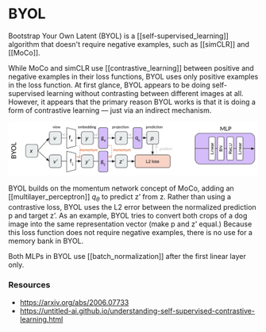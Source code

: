 # BYOL

Bootstrap Your Own Latent (BYOL) is a [[self-supervised_learning]] algorithm that doesn't require negative examples, such as [[simCLR]] and [[MoCo]].

While MoCo and simCLR use [[contrastive_learning]] between positive and negative examples in their loss functions, BYOL uses only positive examples in the loss function. At first glance, BYOL appears to be doing self-supervised learning without contrasting between different images at all. However, it appears that the primary reason BYOL works is that it is doing a form of contrastive learning — just via an indirect mechanism.

![](byol_arch.png)

BYOL builds on the momentum network concept of MoCo, adding an [[multilayer_perceptron]] $q_\theta$ to predict z’ from z. Rather than using a contrastive loss, BYOL uses the L2 error between the normalized prediction p and target z’. As an example, BYOL tries to convert both crops of a dog image into the same representation vector (make p and z’ equal.) Because this loss function does not require negative examples, there is no use for a memory bank in BYOL.

Both MLPs in BYOL use [[batch_normalization]] after the first linear layer only.

### Resources

- https://arxiv.org/abs/2006.07733
- https://untitled-ai.github.io/understanding-self-supervised-contrastive-learning.html